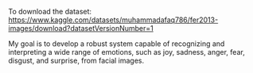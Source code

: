 To download the dataset: https://www.kaggle.com/datasets/muhammadafaq786/fer2013-images/download?datasetVersionNumber=1

My goal is to develop a robust system capable of recognizing and interpreting a wide range of emotions, such as joy, sadness, anger, fear, disgust, and surprise, from facial images.
